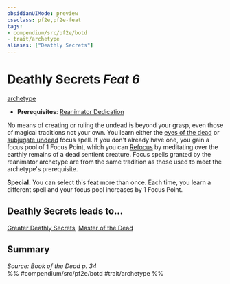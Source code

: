 ```yaml
---
obsidianUIMode: preview
cssclass: pf2e,pf2e-feat
tags:
- compendium/src/pf2e/botd
- trait/archetype
aliases: ["Deathly Secrets"]
---
```

# Deathly Secrets  *Feat 6*  
[archetype](../../rules/traits/archetype.md)  

- **Prerequisites**: [Reanimator Dedication](reanimator-dedication-botd.md)

No means of creating or ruling the undead is beyond your grasp, even those of magical traditions not your own. You learn either the [eyes of the dead](../spells/eyes-of-the-dead-botd.md) or [subjugate undead](../spells/subjugate-undead-botd.md) focus spell. If you don't already have one, you gain a focus pool of 1 Focus Point, which you can [Refocus](../../rules/actions/refocus.md) by meditating over the earthly remains of a dead sentient creature. Focus spells granted by the reanimator archetype are from the same tradition as those used to meet the archetype's prerequisite.

**Special.** You can select this feat more than once. Each time, you learn a different spell and your focus pool increases by 1 Focus Point.

## Deathly Secrets leads to...

[Greater Deathly Secrets](greater-deathly-secrets-botd.md), [Master of the Dead](master-of-the-dead-botd.md)

## Summary

*Source: Book of the Dead p. 34*  
%% #compendium/src/pf2e/botd #trait/archetype %%